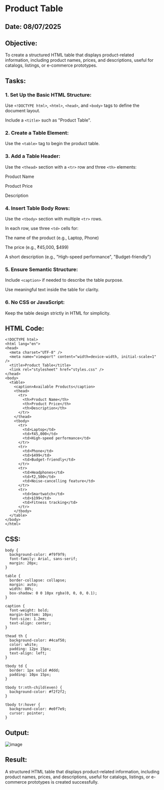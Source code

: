 # Product Table
## Date: 08/07/2025
## Objective:

To create a structured HTML table that displays product-related information, including product names, prices, and descriptions, useful for catalogs, listings, or e-commerce prototypes.

## Tasks:

### 1. Set Up the Basic HTML Structure:

Use ```<!DOCTYPE html>```, ```<html>```, ```<head>```, and ```<body>``` tags to define the document layout.

Include a ```<title>``` such as "Product Table".

### 2. Create a Table Element:

Use the ```<table>``` tag to begin the product table.

### 3. Add a Table Header:

Use the ```<thead>``` section with a ```<tr>``` row and three ```<th>``` elements:

Product Name

Product Price

Description

### 4. Insert Table Body Rows:

Use the ```<tbody>``` section with multiple ```<tr>``` rows.

In each row, use three ```<td>``` cells for:

The name of the product (e.g., Laptop, Phone)

The price (e.g., ₹45,000, $499)

A short description (e.g., "High-speed performance", "Budget-friendly")

### 5. Ensure Semantic Structure:

Include ```<caption>``` if needed to describe the table purpose.

Use meaningful text inside the table for clarity.

### 6. No CSS or JavaScript:

Keep the table design strictly in HTML for simplicity.
## HTML Code:
```
<!DOCTYPE html>
<html lang="en">
<head>
  <meta charset="UTF-8" />
  <meta name="viewport" content="width=device-width, initial-scale=1" />
  <title>Product Table</title>
  <link rel="stylesheet" href="styles.css" />
</head>
<body>
  <table>
    <caption>Available Products</caption>
    <thead>
      <tr>
        <th>Product Name</th>
        <th>Product Price</th>
        <th>Description</th>
      </tr>
    </thead>
    <tbody>
      <tr>
        <td>Laptop</td>
        <td>₹45,000</td>
        <td>High-speed performance</td>
      </tr>
      <tr>
        <td>Phone</td>
        <td>$499</td>
        <td>Budget-friendly</td>
      </tr>
      <tr>
        <td>Headphones</td>
        <td>₹2,500</td>
        <td>Noise-cancelling feature</td>
      </tr>
      <tr>
        <td>Smartwatch</td>
        <td>$199</td>
        <td>Fitness tracking</td>
      </tr>
    </tbody>
  </table>
</body>
</html>

```
## CSS:
```
body {
  background-color: #f9f9f9;
  font-family: Arial, sans-serif;
  margin: 20px;
}

table {
  border-collapse: collapse;
  margin: auto;
  width: 80%;
  box-shadow: 0 0 10px rgba(0, 0, 0, 0.1);
}

caption {
  font-weight: bold;
  margin-bottom: 10px;
  font-size: 1.2em;
  text-align: center;
}

thead th {
  background-color: #4caf50;
  color: white;
  padding: 12px 15px;
  text-align: left;
}

tbody td {
  border: 1px solid #ddd;
  padding: 10px 15px;
}

tbody tr:nth-child(even) {
  background-color: #f2f2f2;
}

tbody tr:hover {
  background-color: #e0f7e9;
  cursor: pointer;
}

```
## Output:
![image](https://github.com/user-attachments/assets/dc3a3015-c1d4-4528-b773-f2779669c361)


## Result:
A structured HTML table that displays product-related information, including product names, prices, and descriptions, useful for catalogs, listings, or e-commerce prototypes is created successfully.
